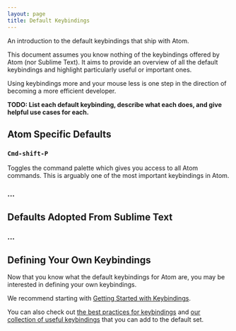 ```yaml
---
layout: page
title: Default Keybindings
---
```


An introduction to the default keybindings that ship with Atom.

This document assumes you know nothing of the keybindings offered by Atom
(nor Sublime Text). It aims to provide an overview of all the default
keybindings and highlight particularly useful or important ones.

Using keybindings more and your mouse less is one step in the direction
of becoming a more efficient developer.

**TODO: List each default keybinding, describe what each does, and give
helpful use cases for each.**

## Atom Specific Defaults

### `Cmd-shift-P`

Toggles the command palette which gives you access to all Atom commands.
This is arguably one of the most important keybindings in Atom.

### ...

## Defaults Adopted From Sublime Text

### ...

## Defining Your Own Keybindings

Now that you know what the default keybindings for Atom are, you may be
interested in defining your own keybindings.

We recommend starting with [Getting Started with Keybindings]().

You can also check out [the best practices for keybindings]()
and [our collection of useful keybindings]() that you can add to the
default set.

